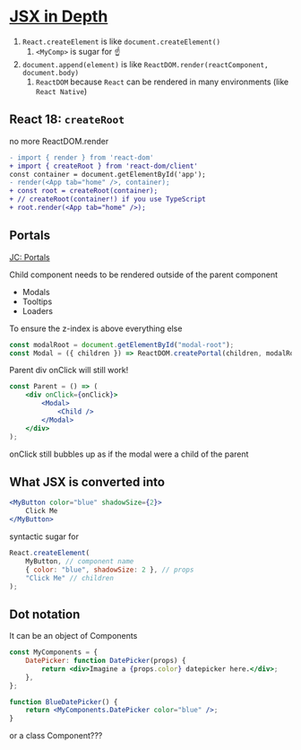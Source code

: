 # [JSX in Depth](https://reactjs.org/docs/jsx-in-depth.html)

1. `React.createElement` is like `document.createElement()`
    1. `<MyComp>` is sugar for ☝️
2. `document.append(element)` is like `ReactDOM.render(reactComponent, document.body)`
    1. `ReactDOM` because `React` can be rendered in many environments (like `React Native`)

## React 18: `createRoot`

no more ReactDOM.render

```diff
- import { render } from 'react-dom'
+ import { createRoot } from 'react-dom/client'
const container = document.getElementById('app');
- render(<App tab="home" />, container);
+ const root = createRoot(container);
+ // createRoot(container!) if you use TypeScript
+ root.render(<App tab="home" />);
```

## Portals

[JC: Portals](https://courses.joshwcomeau.com/css-for-js/02-rendering-logic-2/10-portals)

Child component needs to be rendered outside of the parent component

-   Modals
-   Tooltips
-   Loaders

To ensure the z-index is above everything else

```jsx
const modalRoot = document.getElementById("modal-root");
const Modal = ({ children }) => ReactDOM.createPortal(children, modalRoot);
```

Parent div onClick will still work!

```jsx
const Parent = () => (
    <div onClick={onClick}>
        <Modal>
            <Child />
        </Modal>
    </div>
);
```

onClick still bubbles up as if the modal were a child of the parent

## What JSX is converted into

```jsx
<MyButton color="blue" shadowSize={2}>
    Click Me
</MyButton>
```

syntactic sugar for

```javascript
React.createElement(
    MyButton, // component name
    { color: "blue", shadowSize: 2 }, // props
    "Click Me" // children
);
```

## Dot notation

It can be an object of Components

```jsx
const MyComponents = {
    DatePicker: function DatePicker(props) {
        return <div>Imagine a {props.color} datepicker here.</div>;
    },
};

function BlueDatePicker() {
    return <MyComponents.DatePicker color="blue" />;
}
```

or a class Component???

